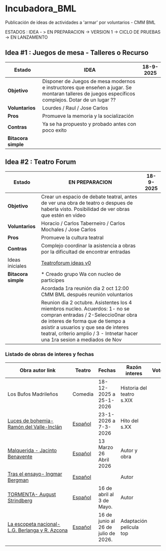 # Incubadora_BML

Publicación de ideas de actividades a 'armar' por voluntarios - CMM BML

ESTADOS : IDEA - > EN PREPARACION -> VERSION 1 -> CICLO DE PRUEBAS -> EN LANZAMENTO

## Idea #1 : Juegos de mesa - Talleres o Recurso

| Estado              | IDEA                                                                                                                                               | 18-9-2025 |
| ------------------- | -------------------------------------------------------------------------------------------------------------------------------------------------- | --------- |
| **Objetivo**        | Disponer de Juegos de mesa modernos e instructores que enseñen a jugar. Se montaran talleres de juegos específicos complejos. Dotar de un lugar ?? |           |
| **Voluntarios**     | Lourdes / Raul / Jose Carlos                                                                                                                       |           |
| **Pros**            | Promueve la memoria y la socialización                                                                                                             |           |
| **Contras**         | Ya se ha propuesto y probado antes con poco exito                                                                                                  |           |
| **Bitacora simple** |                                                                                                                                                    |           |

## Idea #2 : Teatro Forum

| Estado              | EN PREPARACION                                                                                                                                                                                                                                                                | 18-9-2025 |
| ------------------- | ----------------------------------------------------------------------------------------------------------------------------------------------------------------------------------------------------------------------------------------------------------------------------- | --------- |
| **Objetivo**        | Crear un espacio de debate teatral, antes de ver una obra de teatro o despues de haberla visto. Posibilidad de ver obras que estén en video                                                                                                                                   |           |
| **Voluntarios**     | Horacio / Carlos Taberneiro / Carlos Mochales / Jose Carlos                                                                                                                                                                                                                   |           |
| **Pros**            | Promueve la cultura teatral                                                                                                                                                                                                                                                   |           |
| **Contras**         | Complejo coordinar la asistencia a obras por la dificultad de encontrar entradas                                                                                                                                                                                              |           |
| Ideas iniciales     | [Teatroforum ideas v0](./teatroforum_ideasv0.pdf)                                                                                                                                                                                                                             |           |
| **Bitacora simple** | * Creado grupo Wa con nucleo de participes                                                                                                                                                                                                                                    |           |
|                     | Acordada 1ra reunión dia 2 oct 12:00 CMM BML después reunión voluntarios                                                                                                                                                                                                      |           |
|                     | Reunion dia 2 octubre. Asistentes los 4 miembros nucleo. Acuerdos: 1- no se compran entradas / 2-Seleccio0nar obra de interes de forma que de tiempo a asistir a usuarios y que sea de interes teatral, criterio amplio / 3 - Intnetar hacer una 1ra sesion a mediados de Nov |           |

### Listado de obras de interes y fechas

| Obra autor link                                                                                     | Teatro                                   | Fechas                              | Razón interes             | Votos |
| --------------------------------------------------------------------------------------------------- | ---------------------------------------- | ----------------------------------- | ------------------------- | ----- |
| Los Bufos Madrileños                                                                                | Comedia                                  | 18-12-2025 a 25-1-2026              | Historia del teatro s.XIX |       |
| [Luces de bohemia- Ramón del Valle-Inclán](https://www.teatroespanol.es/luces-de-bohemia)           | [Español](https://www.teatroespanol.es/) | 23-1-2026 a 7-3-2026                | Hito del s.XX             |       |
| [Malquerida - Jacinto Benavente](https://www.teatroespanol.es/malquerida)                           | [Español](https://www.teatroespanol.es/) | 13 Marzo 26 Abril 2026              | Autor y obra              |       |
| [Tras el ensayo- Ingmar Bergman](https://www.teatroespanol.es/tras-el-ensayo)                       | [Español](https://www.teatroespanol.es/) |                                     | Autor                     |       |
| [TORMENTA- August Strindberg](https://www.teatroespanol.es/tormenta)                                | [Español](https://www.teatroespanol.es/) | 16 de abril al 3 de Mayo.           | Autor                     |       |
| [La escopeta nacional-L.G. Berlanga y R. Azcona](https://www.teatroespanol.es/la-escopeta-nacional) | [Español](https://www.teatroespanol.es/) | 16 de junio al 26 de julio de 2026. | Adaptación película top   |       |
|                                                                                                     |                                          |                                     |                           |       |
